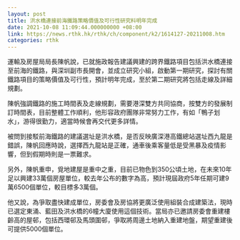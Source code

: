 ```yaml
---
layout: post
title: 洪水橋連接前海鐵路策略價值及可行性研究料明年完成
date: 2021-10-08 11:09:44.000000000 +08:00
link: https://news.rthk.hk/rthk/ch/component/k2/1614127-20211008.htm
categories: rthk
---
```


運輸及房屋局局長陳帆說，已就施政報告建議興建的跨界鐵路項目包括洪水橋連接至前海的鐵路，與深圳副市長開會，並成立研究小組，啟動第一期研究，探討有關鐵路項目的策略價值及可行性，預計明年完成，至於第二期研究將包括走線及詳細規劃。

陳帆強調鐵路的施工時間表及走線規劃，需要港深雙方共同協商，按雙方的發展制訂時間表，目前整體工作順利，他形容政府團隊非常努力工作，有如「鴨子划水」，游得很勤力，適當時候會再交代更多詳情。

被問到接駁前海鐵路的建議選址是洪水橋，是否反映廣深港高鐵總站選址西九龍是錯誤，陳帆回應時說，選擇西九龍站是正確，通車後乘客量低是受黑暴及疫情影響，但到假期時則是一票難求。

另外，陳帆重申，覓地建屋是重中之重，目前已物色到350公頃土地，在未來10年足以興建33萬個房屋單位，較去年公布的數字為高，預計現屆政府5年任期可建9萬6500個單位，較目標多3萬個。

他又說，為爭取盡快建成單位，房委會及房協將更廣泛使用組裝合成建築法，現時已選定東涌、藍田及洪水橋的6幢大廈使用這個技術。當局亦已邀請房委會重建樓齡高的屋邨，包括西環邨及馬頭圍邨，爭取將周邊土地納入重建地盤，期望重建後可提供5000個單位。
